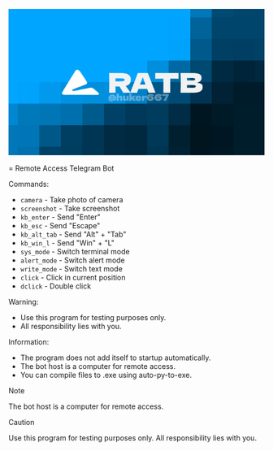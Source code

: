 ![Banner](banner.png)
 
 = Remote Access Telegram Bot

Commands:
- `camera` - Take photo of camera
- `screenshot` - Take screenshot
- `kb_enter` - Send "Enter"
- `kb_esc` - Send "Escape"
- `kb_alt_tab` - Send "Alt" + "Tab"
- `kb_win_l` - Send "Win" + "L"
- `sys_mode` - Switch terminal mode
- `alert_mode` - Switch alert mode
- `write_mode` - Switch text mode
- `click` - Click in current position
- `dclick` - Double click

Warning:
- Use this program for testing purposes only.
- All responsibility lies with you.

Information:
- The program does not add itself to startup automatically.
- The bot host is a computer for remote access.
- You can compile files to .exe using auto-py-to-exe.
> [!NOTE]
> The bot host is a computer for remote access.

> [!CAUTION]
> Use this program for testing purposes only.
All responsibility lies with you.
